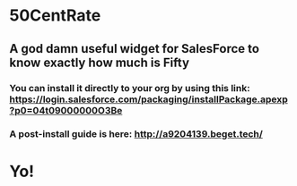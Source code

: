 # 50CentRate

## A god damn useful widget for SalesForce to know exactly how much is Fifty

### You can install it directly to your org by using this link: https://login.salesforce.com/packaging/installPackage.apexp?p0=04t09000000O3Be

### A post-install guide is here:	http://a9204139.beget.tech/

# Yo!
